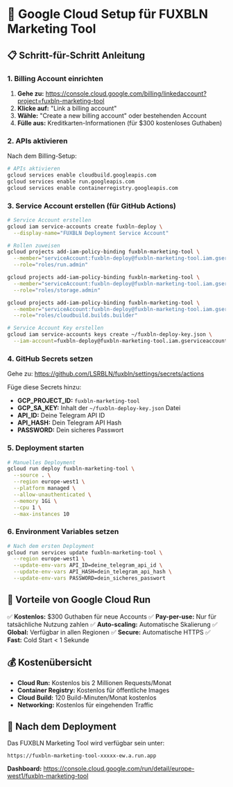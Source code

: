 # 🔧 Google Cloud Setup für FUXBLN Marketing Tool

## 📋 Schritt-für-Schritt Anleitung

### 1. Billing Account einrichten

1. **Gehe zu:** https://console.cloud.google.com/billing/linkedaccount?project=fuxbln-marketing-tool
2. **Klicke auf:** "Link a billing account"
3. **Wähle:** "Create a new billing account" oder bestehenden Account
4. **Fülle aus:** Kreditkarten-Informationen (für $300 kostenloses Guthaben)

### 2. APIs aktivieren

Nach dem Billing-Setup:

```bash
# APIs aktivieren
gcloud services enable cloudbuild.googleapis.com
gcloud services enable run.googleapis.com
gcloud services enable containerregistry.googleapis.com
```

### 3. Service Account erstellen (für GitHub Actions)

```bash
# Service Account erstellen
gcloud iam service-accounts create fuxbln-deploy \
  --display-name="FUXBLN Deployment Service Account"

# Rollen zuweisen
gcloud projects add-iam-policy-binding fuxbln-marketing-tool \
  --member="serviceAccount:fuxbln-deploy@fuxbln-marketing-tool.iam.gserviceaccount.com" \
  --role="roles/run.admin"

gcloud projects add-iam-policy-binding fuxbln-marketing-tool \
  --member="serviceAccount:fuxbln-deploy@fuxbln-marketing-tool.iam.gserviceaccount.com" \
  --role="roles/storage.admin"

gcloud projects add-iam-policy-binding fuxbln-marketing-tool \
  --member="serviceAccount:fuxbln-deploy@fuxbln-marketing-tool.iam.gserviceaccount.com" \
  --role="roles/cloudbuild.builds.builder"

# Service Account Key erstellen
gcloud iam service-accounts keys create ~/fuxbln-deploy-key.json \
  --iam-account=fuxbln-deploy@fuxbln-marketing-tool.iam.gserviceaccount.com
```

### 4. GitHub Secrets setzen

Gehe zu: https://github.com/LSRBLN/fuxbln/settings/secrets/actions

Füge diese Secrets hinzu:

- **GCP_PROJECT_ID:** `fuxbln-marketing-tool`
- **GCP_SA_KEY:** Inhalt der `~/fuxbln-deploy-key.json` Datei
- **API_ID:** Deine Telegram API ID
- **API_HASH:** Dein Telegram API Hash
- **PASSWORD:** Dein sicheres Passwort

### 5. Deployment starten

```bash
# Manuelles Deployment
gcloud run deploy fuxbln-marketing-tool \
  --source . \
  --region europe-west1 \
  --platform managed \
  --allow-unauthenticated \
  --memory 1Gi \
  --cpu 1 \
  --max-instances 10
```

### 6. Environment Variables setzen

```bash
# Nach dem ersten Deployment
gcloud run services update fuxbln-marketing-tool \
  --region europe-west1 \
  --update-env-vars API_ID=deine_telegram_api_id \
  --update-env-vars API_HASH=dein_telegram_api_hash \
  --update-env-vars PASSWORD=dein_sicheres_passwort
```

## 🎯 Vorteile von Google Cloud Run

✅ **Kostenlos:** $300 Guthaben für neue Accounts
✅ **Pay-per-use:** Nur für tatsächliche Nutzung zahlen
✅ **Auto-scaling:** Automatische Skalierung
✅ **Global:** Verfügbar in allen Regionen
✅ **Secure:** Automatische HTTPS
✅ **Fast:** Cold Start < 1 Sekunde

## 💰 Kostenübersicht

- **Cloud Run:** Kostenlos bis 2 Millionen Requests/Monat
- **Container Registry:** Kostenlos für öffentliche Images
- **Cloud Build:** 120 Build-Minuten/Monat kostenlos
- **Networking:** Kostenlos für eingehenden Traffic

## 🚀 Nach dem Deployment

Das FUXBLN Marketing Tool wird verfügbar sein unter:
```
https://fuxbln-marketing-tool-xxxxx-ew.a.run.app
```

**Dashboard:** https://console.cloud.google.com/run/detail/europe-west1/fuxbln-marketing-tool
